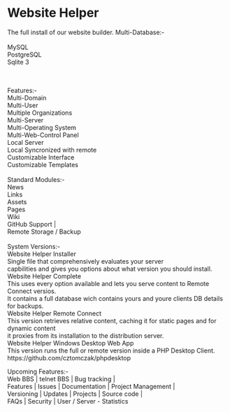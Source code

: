 # Website Helper
 The full install of our website builder.
 Multi-Database:-<br>
 <br>
 MySQL<br>
 PostgreSQL<br>
 Sqlite 3<br>
 <br>

<br>
 Features:-<br>
	Multi-Domain<br>
	Multi-User<br>
	Multiple Organizations<br>
	Multi-Server<br>
	Multi-Operating System<br>
	Multi-Web-Control Panel<br>
	Local Server<br>
	Local Syncronized with remote<br>
	Customizable Interface<br>
	Customizable Templates<br>
<br>
Standard Modules:-<br>
	News<br>
	Links<br>
	Assets<br>
	Pages <br>
	Wiki<br>
	GitHub Support | <br>
	Remote Storage / Backup<br>
<br>	
System Versions:-<br>
	Website Helper Installer<br>
 		Single file that comprehensively evaluates your server <br>
		capbilities and gives you options about what version you should install.<br>
	Website Helper Complete<br>
 		This uses every option available and lets you serve content to Remote Connect versios.<br>
   		It contains a full database wich contains yours and youre clients DB details for backups.<br>
	Website Helper Remote Connect<br>
 		This version retrieves relative content, caching it for static pages and for dynamic content <br>
   		it proxies from its installation to the distribution server.<br>
	Website Helper Windows Desktop Web App<br>
 		This version runs the full or remote version inside a PHP Desktop Client. https://github.com/cztomczak/phpdesktop <br>

  Upcoming Features:-<br>
  	Web BBS | telnet BBS | Bug tracking |<br>
    	Features | Issues | Documentation | Project Management |<br>
   	Versioning | Updates | Projects | Source code |<br>
     	FAQs | Security | User / Server - Statistics<br>
 
 
